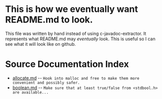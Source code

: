 # This is how we eventually want README.md to look.

This file was written by hand instead of using c-javadoc-extractor. It
represents what README.md may *eventually* look. This is useful so I
can see what it will look like on github.

# Source Documentation Index

* [allocate.md](allocate.md) -- `Hook into malloc and free to make them more convenient and possibly safer.`
* [boolean.md](boolean.md) -- `Make sure that at least true/false from <stdbool.h> are available...`

